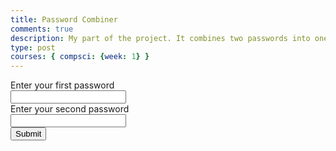 ```yaml
---
title: Password Combiner
comments: true
description: My part of the project. It combines two passwords into one with logic gates
type: post
courses: { compsci: {week: 1} }
---
```


<form onsubmit="combinePasswords(event)">
    <label for="password1">Enter your first password</label><br>
    <input type="text" id="password1" name="password1"><br>
    <label for="password2">Enter your second password</label><br>
    <input type="text" id="password2" name="password2"><br>
    <input type="submit" value="Submit">
</form>
<p id="combined"></p>

<script>
    function combinePasswords(event) {
        event.preventDefault();
        var password1= document.getElementById("password1").value;
        var password2 = document.getElementById("password2").value;
        document.getElementById("combined").innerHTML = "Combined password: " + password1 + password2;
    }
</script>